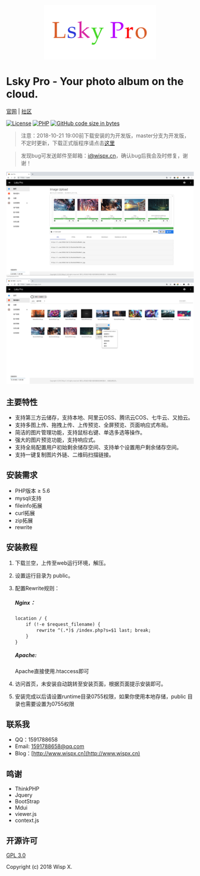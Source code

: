 <p align="center">
    <a href="./public/static/app/images/logo.png" target="_blank">
        <img width="300" src="./public/static/app/images/logo.png">
    </a>
</p>

# Lsky Pro - Your photo album on the cloud.

[官网](https://www.lsky.pro) | [社区](https://forum.lsky.pro)

[![License](https://img.shields.io/badge/license-GPL_V3.0-yellowgreen.svg?style=flat-square)](https://github.com/wisp-x/lsky-pro/blob/master/LICENSE)
[![PHP](https://img.shields.io/badge/PHP->=5.6-orange.svg?style=flat-square)](http://php.net)
[![GitHub code size in bytes](https://img.shields.io/github/languages/code-size/wisp-x/lsky-pro.svg?style=flat-square)](https://github.com/wisp-x/lsky-pro)


> 注意：2018-10-21 19:00前下载安装的为开发版，master分支为开发版，不定时更新，下载正式版程序请点击[这里](https://github.com/wisp-x/lsky-pro/releases)

> 发现bug可发送邮件至邮箱：i@wispx.cn，确认bug后我会及时修复，谢谢！

![homepage.png](./public/static/app/images/demo/1.png)
![homepage.png](./public/static/app/images/demo/2.png)

主要特性
---
- 支持第三方云储存，支持本地、阿里云OSS、腾讯云COS、七牛云、又拍云。
- 支持多图上传、拖拽上传、上传预览、全屏预览、页面响应式布局。
- 简洁的图片管理功能，支持鼠标右键、单选多选等操作。
- 强大的图片预览功能，支持响应式。
- 支持全局配置用户初始剩余储存空间、支持单个设置用户剩余储存空间。
- 支持一键复制图片外链、二维码扫描链接。

安装需求
---
* PHP版本 &ge; 5.6
* mysqli支持
* fileinfo拓展
* curl拓展
* zip拓展
* rewrite

安装教程
---
1. 下载兰空，上传至web运行环境，解压。
2. 设置运行目录为 public。
3. 配置Rewrite规则：
    ##### Nginx：
    ```
    location / {
        if (!-e $request_filename) {
        	rewrite ^(.*)$ /index.php?s=$1 last; break;
        }
    }
    ```

    ##### Apache:
    Apache直接使用.htaccess即可

4. 访问首页，未安装自动跳转至安装页面，根据页面提示安装即可。
5. 安装完成以后请设置runtime目录0755权限，如果你使用本地存储，public 目录也需要设置为0755权限

联系我
---
- QQ：1591788658
- Email: 1591788658@qq.com
- Blog：[http://www.wispx.cn](http://www.wispx.cn)

鸣谢
---
- ThinkPHP
- Jquery
- BootStrap
- Mdui
- viewer.js
- context.js

开源许可
---
[GPL 3.0](https://opensource.org/licenses/GPL-3.0)

Copyright (c) 2018 Wisp X.
